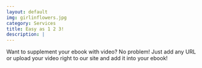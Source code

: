```yaml
---
layout: default
img: girlinflowers.jpg
category: Services
title: Easy as 1 2 3!
description: |
---
```

Want to supplement your ebook with video? No problem! Just add any URL or upload your video right to our site and add it into your ebook!